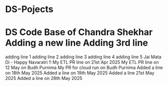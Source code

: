 # DS-Pojects

DS Code Base of Chandra Shekhar
Adding a new line
Adding 3rd line 
=======
adding line 1
adding line 2
adding line 3
adding line 4
adding line 5
Jai Mata Di - Happy Navaratri !!
My ETL PR line on 21st Apr 2025
My ETL PR line on 12 May on Budh Purnima
My PR for cloud run on Budh Purnima
Added a line on 18th May 2025
Added a line on 19th May 2025
Added a line 21st May 2025
Added a line on 28th May 2025
